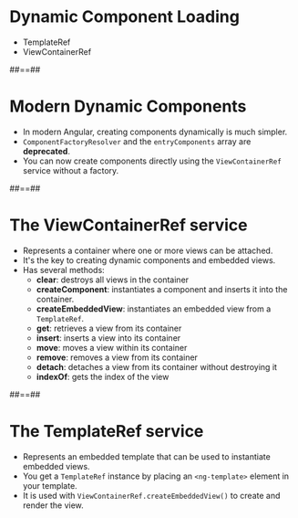 # Dynamic Component Loading

- TemplateRef
- ViewContainerRef

##==##

# Modern Dynamic Components

- In modern Angular, creating components dynamically is much simpler.
- `ComponentFactoryResolver` and the `entryComponents` array are **deprecated**.
- You can now create components directly using the `ViewContainerRef` service without a factory.

##==##

# The ViewContainerRef service

- Represents a container where one or more views can be attached.
- It's the key to creating dynamic components and embedded views.
- Has several methods:
    - __clear__: destroys all views in the container
    - __createComponent__: instantiates a component and inserts it into the container.
    - __createEmbeddedView__: instantiates an embedded view from a `TemplateRef`.
    - __get__: retrieves a view from its container
    - __insert__: inserts a view into its container
    - __move__: moves a view within its container
    - __remove__: removes a view from its container
    - __detach__: detaches a view from its container without destroying it
    - __indexOf__: gets the index of the view

##==##

# The TemplateRef service

- Represents an embedded template that can be used to instantiate embedded views.
- You get a `TemplateRef` instance by placing an `<ng-template>` element in your template.
- It is used with `ViewContainerRef.createEmbeddedView()` to create and render the view.
